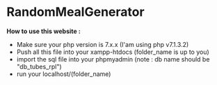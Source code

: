 # RandomMealGenerator

**How to use this website :**
- Make sure your php version is 7.x.x (I'am using php v7.1.3.2)
- Push all this file into your xampp-htdocs (folder_name is up to you)
- import the sql file into your phpmyadmin (note : db name should be "db_tubes_rpl")
- run your localhost/(folder_name) 

